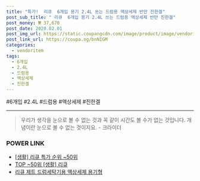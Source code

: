 ```yaml
--- 
title: "특가!  리큐  6개입 용기 2.4L 쓰는 드럼용 액상세제 반만 진한겔" 
post_sub_title: " 리큐  6개입 용기 2.4L 쓰는 드럼용 액상세제 반만 진한겔" 
post_money: ₩ 37,670 
post_date: 2020.02.01 
post_img_url: https://static.coupangcdn.com/image/product/image/vendoritem/2016/07/14/3001310926/906b8b06-f013-48fd-b951-5220cdf0df45.jpg 
post_link_url: https://coupa.ng/bnNIGM 
categories: 
  - vendoritem 
tags: 
  - 6개입 
  - 2.4L 
  - 드럼용 
  - 액상세제 
  - 진한겔 
--- 
```

  #6개입 #2.4L #드럼용 #액상세제 #진한겔 
<hr> 

> 우리가 생각을 눈으로 볼 수 없는 것과 꼭 같이 시간도 볼 수가 없는 것입니다. 개념이란 눈으로 볼 수 없는 것이지요. - 크라이더 


### POWER LINK

* <a href="https://blog.naver.com/sakai111/221792259752" target="_blank"> [생활] 리큐 특가 순위 ~50위</a>
* <a href="https://blog.naver.com/an0733/221792259756" target="_blank"> TOP ~50위 [생활] 리큐</a>
* <a href="https://blog.naver.com/fasyy4321/221792496869" target="_blank">리큐 제트 드럼세탁기용 액상세제 용기형</a>
